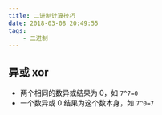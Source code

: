 ```yaml
---
title: 二进制计算技巧
date: 2018-03-08 20:49:55
tags:
    - 二进制
---
```


## 异或 xor

-   两个相同的数异或结果为 0，如 `7^7=0`
-   一个数异或 0 结果为这个数本身，如 `7^0=7`
